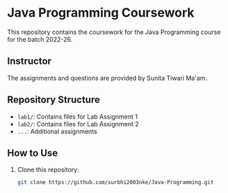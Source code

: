 # Java Programming Coursework

This repository contains the coursework for the Java Programming course for the batch 2022-26. 

## Instructor

The assignments and questions are provided by Sunita Tiwari Ma'am.

## Repository Structure

- `lab1/`: Contains files for Lab Assignment 1
- `lab2/`: Contains files for Lab Assignment 2
- `...`: Additional assignments

## How to Use

1. Clone this repository:
   ```bash
   git clone https://github.com/surbhi2003nke/Java-Programming.git
